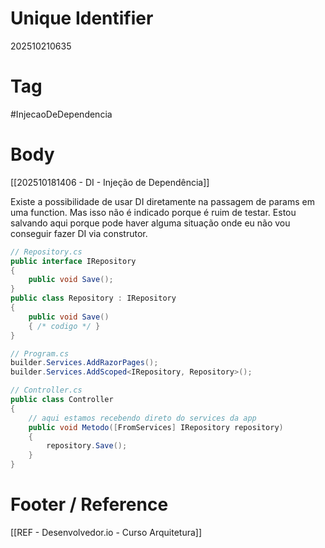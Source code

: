 # Unique Identifier
202510210635

# Tag
#InjecaoDeDependencia 

# Body
[[202510181406 - DI - Injeção de Dependência]]

Existe a possibilidade de usar DI diretamente na passagem de params em uma function. Mas isso não é indicado porque é ruim de testar. Estou salvando aqui porque pode haver alguma situação onde eu não vou conseguir fazer DI via construtor.

```csharp
// Repository.cs
public interface IRepository
{
	public void Save();
}
public class Repository : IRepository
{
	public void Save() 
	{ /* codigo */ }
}

// Program.cs
builder.Services.AddRazorPages();
builder.Services.AddScoped<IRepository, Repository>();

// Controller.cs
public class Controller
{
	// aqui estamos recebendo direto do services da app
	public void Metodo([FromServices] IRepository repository)
	{
		repository.Save();
	}
}
```


# Footer / Reference
[[REF - Desenvolvedor.io - Curso Arquitetura]]